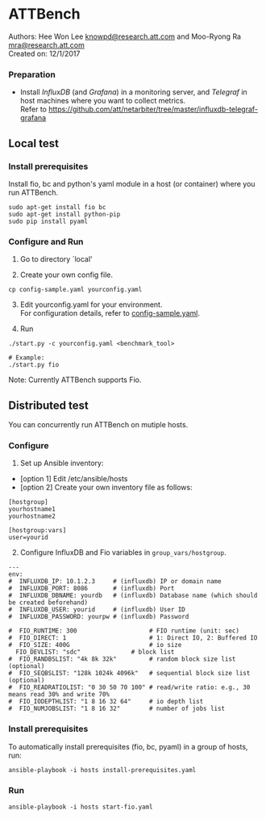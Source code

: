 # ATTBench 
Authors: Hee Won Lee <knowpd@research.att.com> and Moo-Ryong Ra <mra@research.att.com>   
Created on: 12/1/2017   

### Preparation
- Install *InfluxDB* (and *Grafana*) in a monitoring server, and *Telegraf* in host machines where you want to collect metrics.  
Refer to <https://github.com/att/netarbiter/tree/master/influxdb-telegraf-grafana>


## Local test

### Install prerequisites
Install fio, bc and python's yaml module in a host (or container) where you run ATTBench.
```
sudo apt-get install fio bc
sudo apt-get install python-pip
sudo pip install pyaml
```

### Configure and Run
1. Go to directory `local'

2. Create your own config file. 
```
cp config-sample.yaml yourconfig.yaml
```  

3. Edit yourconfig.yaml for your environment.  
For configuration details, refer to [config-sample.yaml](local/config-sample.yaml).

4. Run
```
./start.py -c yourconfig.yaml <benchmark_tool>

# Example:
./start.py fio
```
Note: Currently ATTBench supports Fio.


## Distributed test
You can concurrently run ATTBench on mutiple hosts.

### Configure
1. Set up Ansible inventory:
  - [option 1] Edit /etc/ansible/hosts
  - [option 2] Create your own inventory file as follows:
  ```
  [hostgroup]
  yourhostname1
  yourhostname2
  
  [hostgroup:vars]
  user=yourid  
  ```

2. Configure InfluxDB and Fio variables in `group_vars/hostgroup`.
```
---
env:
#  INFLUXDB_IP: 10.1.2.3     # (influxdb) IP or domain name
#  INFLUXDB_PORT: 8086       # (influxdb) Port
#  INFLUXDB_DBNAME: yourdb   # (influxdb) Database name (which should be created beforehand)
#  INFLUXDB_USER: yourid     # (influxdb) User ID
#  INFLUXDB_PASSWORD: yourpw # (influxdb) Password

#  FIO_RUNTIME: 300                    # FIO runtime (unit: sec)
#  FIO_DIRECT: 1                       # 1: Direct IO, 2: Buffered IO
#  FIO_SIZE: 400G                      # io size
  FIO_DEVLIST: "sdc"              # block list
#  FIO_RANDBSLIST: "4k 8k 32k"         # random block size list (optional)
#  FIO_SEQBSLIST: "128k 1024k 4096k"   # sequential block size list (optional)
#  FIO_READRATIOLIST: "0 30 50 70 100" # read/write ratio: e.g., 30 means read 30% and write 70%
#  FIO_IODEPTHLIST: "1 8 16 32 64"     # io depth list
#  FIO_NUMJOBSLIST: "1 8 16 32"        # number of jobs list
```
   
### Install prerequisites
To automatically install prerequisites (fio, bc, pyaml) in a group of hosts, run:
```
ansible-playbook -i hosts install-prerequisites.yaml
```

### Run
```
ansible-playbook -i hosts start-fio.yaml
```
